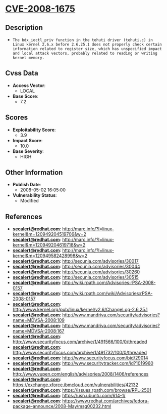
# [CVE-2008-1675](https://cve.mitre.org/cgi-bin/cvename.cgi?name=CVE-2008-1675)

## Description

- `The bdx_ioctl_priv function in the tehuti driver (tehuti.c) in Linux kernel 2.6.x before 2.6.25.1 does not properly check certain information related to register size, which has unspecified impact and local attack vectors, probably related to reading or writing kernel memory.`

## Cvss Data

- **Access Vector**:
  - LOCAL
- **Base Score**:
  - 7.2

## Scores

- **Exploitability Score**:
  - 3.9
- **Impact Score**:
  - 10.0
- **Base Severity**:
  - HIGH

## Other Information

- **Publish Date**:
  - 2008-05-02 16:05:00
- **Vulnerability Status**:
  - Modified

## References

- **secalert@redhat.com**: http://marc.info/?l=linux-kernel&m=120949204519706&w=2
- **secalert@redhat.com**: http://marc.info/?l=linux-kernel&m=120949204619718&w=2
- **secalert@redhat.com**: http://marc.info/?l=linux-kernel&m=120949582428998&w=2
- **secalert@redhat.com**: http://secunia.com/advisories/30017
- **secalert@redhat.com**: http://secunia.com/advisories/30044
- **secalert@redhat.com**: http://secunia.com/advisories/30260
- **secalert@redhat.com**: http://secunia.com/advisories/30515
- **secalert@redhat.com**: http://wiki.rpath.com/Advisories:rPSA-2008-0157
- **secalert@redhat.com**: http://wiki.rpath.com/wiki/Advisories:rPSA-2008-0157
- **secalert@redhat.com**: http://www.kernel.org/pub/linux/kernel/v2.6/ChangeLog-2.6.25.1
- **secalert@redhat.com**: http://www.mandriva.com/security/advisories?name=MDVSA-2008:109
- **secalert@redhat.com**: http://www.mandriva.com/security/advisories?name=MDVSA-2008:167
- **secalert@redhat.com**: http://www.securityfocus.com/archive/1/491566/100/0/threaded
- **secalert@redhat.com**: http://www.securityfocus.com/archive/1/491732/100/0/threaded
- **secalert@redhat.com**: http://www.securityfocus.com/bid/29014
- **secalert@redhat.com**: http://www.securitytracker.com/id?1019960
- **secalert@redhat.com**: http://www.vupen.com/english/advisories/2008/1406/references
- **secalert@redhat.com**: https://exchange.xforce.ibmcloud.com/vulnerabilities/42132
- **secalert@redhat.com**: https://issues.rpath.com/browse/RPL-2501
- **secalert@redhat.com**: https://usn.ubuntu.com/614-1/
- **secalert@redhat.com**: https://www.redhat.com/archives/fedora-package-announce/2008-May/msg00232.html

